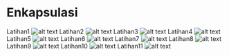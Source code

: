 # Enkapsulasi
Latihan1
![alt text](https://github.com/Raditya44/Enkapsulasi/blob/master/latihan1.PNG)
Latihan2
![alt text](https://github.com/Raditya44/Enkapsulasi/blob/master/Latihan2.PNG)
Latihan3
![alt text](https://github.com/Raditya44/Enkapsulasi/blob/master/latihan3.PNG)
Latihan4
![alt text](https://github.com/Raditya44/Enkapsulasi/blob/master/latihan4.PNG)
Latihan5
![alt text](https://github.com/Raditya44/Enkapsulasi/blob/master/Latihan5.PNG)
Latihan6
![alt text](https://github.com/Raditya44/Enkapsulasi/blob/master/latihan6.PNG)
Latihan7
![alt text](https://github.com/Raditya44/Enkapsulasi/blob/master/latihan7.PNG)
Latihan8
![alt text](https://github.com/Raditya44/Enkapsulasi/blob/master/latihan8.PNG)
Latihan9
![alt text](https://github.com/Raditya44/Enkapsulasi/blob/master/latihan9.PNG)
Latihan10
![alt text](https://github.com/Raditya44/Enkapsulasi/blob/master/latihan10.PNG)
Latihan11
![alt text](https://github.com/Raditya44/Enkapsulasi/blob/master/latihan11.PNG)
